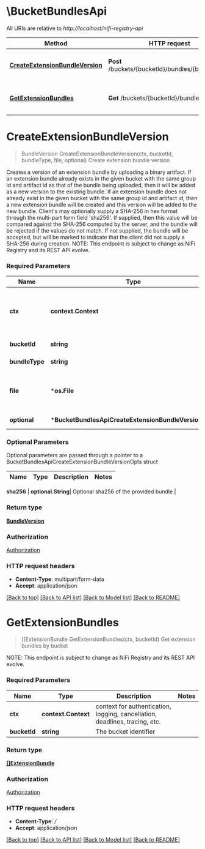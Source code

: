 # \BucketBundlesApi

All URIs are relative to *http://localhost/nifi-registry-api*

Method | HTTP request | Description
------------- | ------------- | -------------
[**CreateExtensionBundleVersion**](BucketBundlesApi.md#CreateExtensionBundleVersion) | **Post** /buckets/{bucketId}/bundles/{bundleType} | Create extension bundle version
[**GetExtensionBundles**](BucketBundlesApi.md#GetExtensionBundles) | **Get** /buckets/{bucketId}/bundles | Get extension bundles by bucket


# **CreateExtensionBundleVersion**
> BundleVersion CreateExtensionBundleVersion(ctx, bucketId, bundleType, file, optional)
Create extension bundle version

Creates a version of an extension bundle by uploading a binary artifact. If an extension bundle already exists in the given bucket with the same group id and artifact id as that of the bundle being uploaded, then it will be added as a new version to the existing bundle. If an extension bundle does not already exist in the given bucket with the same group id and artifact id, then a new extension bundle will be created and this version will be added to the new bundle. Client's may optionally supply a SHA-256 in hex format through the multi-part form field 'sha256'. If supplied, then this value will be compared against the SHA-256 computed by the server, and the bundle will be rejected if the values do not match. If not supplied, the bundle will be accepted, but will be marked to indicate that the client did not supply a SHA-256 during creation.   NOTE: This endpoint is subject to change as NiFi Registry and its REST API evolve.

### Required Parameters

Name | Type | Description  | Notes
------------- | ------------- | ------------- | -------------
 **ctx** | **context.Context** | context for authentication, logging, cancellation, deadlines, tracing, etc.
  **bucketId** | **string**| The bucket identifier | 
  **bundleType** | **string**| The type of the bundle | 
  **file** | ***os.File**| The binary content of the bundle file being uploaded. | 
 **optional** | ***BucketBundlesApiCreateExtensionBundleVersionOpts** | optional parameters | nil if no parameters

### Optional Parameters
Optional parameters are passed through a pointer to a BucketBundlesApiCreateExtensionBundleVersionOpts struct

Name | Type | Description  | Notes
------------- | ------------- | ------------- | -------------



 **sha256** | **optional.String**| Optional sha256 of the provided bundle | 

### Return type

[**BundleVersion**](BundleVersion.md)

### Authorization

[Authorization](../README.md#Authorization)

### HTTP request headers

 - **Content-Type**: multipart/form-data
 - **Accept**: application/json

[[Back to top]](#) [[Back to API list]](../README.md#documentation-for-api-endpoints) [[Back to Model list]](../README.md#documentation-for-models) [[Back to README]](../README.md)

# **GetExtensionBundles**
> []ExtensionBundle GetExtensionBundles(ctx, bucketId)
Get extension bundles by bucket

  NOTE: This endpoint is subject to change as NiFi Registry and its REST API evolve.

### Required Parameters

Name | Type | Description  | Notes
------------- | ------------- | ------------- | -------------
 **ctx** | **context.Context** | context for authentication, logging, cancellation, deadlines, tracing, etc.
  **bucketId** | **string**| The bucket identifier | 

### Return type

[**[]ExtensionBundle**](ExtensionBundle.md)

### Authorization

[Authorization](../README.md#Authorization)

### HTTP request headers

 - **Content-Type**: */*
 - **Accept**: application/json

[[Back to top]](#) [[Back to API list]](../README.md#documentation-for-api-endpoints) [[Back to Model list]](../README.md#documentation-for-models) [[Back to README]](../README.md)

